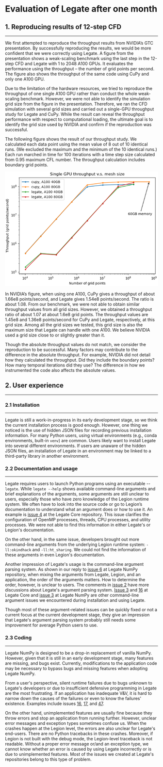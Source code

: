 Evaluation of Legate after one month
====================================

## 1. Reproducing results of 12-step CFD
----------------------------------------

We first attempted to reproduce the throughput results from NVIDIA’s GTC presentation. By successfully reproducing the results, we would be more confident that we were correctly using Legate. A figure from the presentation shows a weak-scaling benchmark using the last step in the 12-step CFD and Legate with 1 to 2048 A100 GPUs. It evaluates the performance using the throughput – the number of grid points per second. The figure also shows the throughput of the same code using CuPy and only one A100 GPU.

Due to the limitation of the hardware resources, we tried to reproduce the throughput of one single A100 GPU rather than conduct the whole weak-scaling benchmark. However, we were not able to identify the simulation grid size from the figure in the presentation. Therefore, we ran the CFD simulation with several grid sizes and carried out a single-GPU throughput study for Legate and CuPy. While the result can reveal the throughput performance with respect to computational loading, the ultimate goal is to identify the grid size used by NVIDIA and confirm if the reproduction was successful.

The following figure shows the result of our throughput study. We calculated each data point using the mean value of 8 out of 10 identical runs. (We excluded the maximum and the minimum of the 10 identical runs.) Each run marched in time for 100 iterations with a time step size calculated from 0.95 maximum CFL number. The throughput calculation includes boundary grid points.

![cfd_throughput_single_a100.png](figures/cfd_throughput_single_a100.png)

In NVIDIA’s figure, when using one A100, CuPy gives a throughput of about 1.66e8 points/second, and Legate gives 1.54e8 points/second. The ratio is about 1.08. From our benchmark, we were not able to obtain similar throughput values from all grid sizes. However, we obtained a throughput ratio of about 1.07 at about 1.6e8 grid points. The throughput values are 1.45e8 and 1.36e8 points/second for CuPy and Legate, respectively, at this grid size. Among all the grid sizes we tested, this grid size is also the maximum size that Legate can handle with one A100. We believe NVIDIA used a grid size close to or slightly greater than it.

Though the absolute throughput values do not match, we consider the reproduction to be successful. Many factors may contribute to the difference in the absolute throughput. For example, NVIDIA did not detail how they calculated the throughput. Did they include the boundary points? How many temporal iterations did they use? The difference in how we instrumented the code also affects the absolute values.

## 2. User experience
---------------------

### 2.1 Installation
--------------------

Legate is still a work-in-progress in its early development stage, so we think the current installation process is good enough. However, one thing we noticed is the use of hidden JSON files for recording previous installation information. For many Python users, using virtual environments (e.g., conda environments, built-in `venv`) are common. Users likely want to install Legate into several different environments. If users are unaware of the hidden JSON files, an installation of Legate in an environment may be linked to a third-party library in another environment.

### 2.2 Documentation and usage
-------------------------------

Legate requires users to launch Python programs using an executable -- `legate`. While `legate --help` shows available command-line arguments and brief explanations of the arguments, some arguments are still unclear to users, especially those who have zero knowledge of the Legion runtime system. We often have to look into the source code or go to Legion’s documentation to understand what an argument does or how to use it. An example is [issue 4](https://github.com/nv-legate/legate.core/issues/4) at the Legate Core repository. This issue clarifies the configuration of OpenMP processes, threads, CPU processes, and utility processes. We were not able to find this information in either Legate's or Legion's documentation.

On the other hand, in the same issue, developers brought out more command-line arguments from the underlying Legion runtime system: `-ll:okindhack` and `-ll:ht_sharing`. We could not find the information of these arguments in even Legion's documentation.

Another impression of Legate's usage is the command-line argument parsing system. As shown in our reply to [issue 6](https://github.com/nv-legate/legate.numpy/issues/6) at Legate NumPy repository, when mixing the arguments from Legate, Legion, and an application, the order of the arguments matters. How to determine the order, however, is unclear to users. The comments in [issue 2](https://github.com/nv-legate/legate.core/issues/2) have more discussions about Legate's argument parsing system. [Issue 3](https://github.com/nv-legate/legate.core/issues/3) and [16](https://github.com/nv-legate/legate.core/issues/16) at Legate Core and [issue 3](https://github.com/nv-legate/legate.numpy/issues/3) at Legate NumPy are other command-line argument issues we encountered during installation and using Legate.

Though most of these argument-related issues can be quickly fixed or not a current focus at the current development stage, they give an impression that Legate's argument parsing system probably still needs some improvement for average Python users to use.

### 2.3 Coding
--------------

Legate NumPy is designed to be a drop-in replacement of vanilla NumPy. However, given that it is still in an early development stage, many features are missing, and bugs exist. Currently, modifications to the application code may be necessary to bypass bugs and missing features when adopting Legate NumPy.

From a user's perspective, silent runtime failures due to bugs unknown to Legate's developers or due to insufficient defensive programming in Legate are the most frustrating. If an application has inadequate V&V, it is hard to narrow down the causes of the failures or even to know the failures' existence. Examples include issues [16](https://github.com/nv-legate/legate.numpy/issues/16), [17](https://github.com/nv-legate/legate.numpy/issues/17), and [47](https://github.com/nv-legate/legate.numpy/issues/47).

On the other hand, unimplemented features are usually fine because they throw errors and stop an application from running further. However, unclear error messages and exception types sometimes confuse us. When the crashes happen at the Legion level, the errors are also unclear for Legate's end-users. There are no Python tracebacks in these crashes. Moreover, if Legion is not built with the debug mode, the Legion-level traceback is not readable. Without a proper error message or/and an exception type, we cannot know whether an error is caused by using Legate incorrectly or is due to unimplemented features. Most of the issues we created at Legate's repositories belong to this type of problem.
